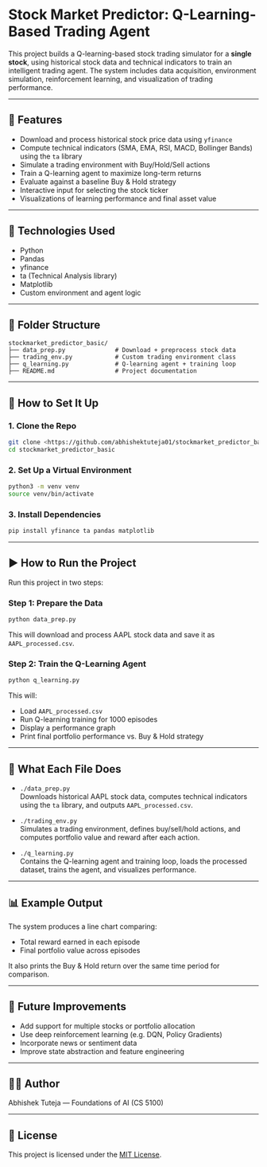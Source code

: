 # Stock Market Predictor: Q-Learning-Based Trading Agent

This project builds a Q-learning-based stock trading simulator for a **single stock**, using historical stock data and technical indicators to train an intelligent trading agent. The system includes data acquisition, environment simulation, reinforcement learning, and visualization of trading performance.

---

## 🚀 Features

- Download and process historical stock price data using `yfinance`
- Compute technical indicators (SMA, EMA, RSI, MACD, Bollinger Bands) using the `ta` library
- Simulate a trading environment with Buy/Hold/Sell actions
- Train a Q-learning agent to maximize long-term returns
- Evaluate against a baseline Buy & Hold strategy
- Interactive input for selecting the stock ticker
- Visualizations of learning performance and final asset value

---

## 🧠 Technologies Used

- Python
- Pandas
- yfinance
- ta (Technical Analysis library)
- Matplotlib
- Custom environment and agent logic

---

## 📁 Folder Structure

```
stockmarket_predictor_basic/
├── data_prep.py              # Download + preprocess stock data
├── trading_env.py            # Custom trading environment class
├── q_learning.py             # Q-learning agent + training loop
├── README.md                 # Project documentation
```

---

## 🧪 How to Set It Up

### 1. Clone the Repo
```bash
git clone <https://github.com/abhishektuteja01/stockmarket_predictor_basic.git>
cd stockmarket_predictor_basic
```

### 2. Set Up a Virtual Environment
```bash
python3 -m venv venv
source venv/bin/activate
```

### 3. Install Dependencies
```bash
pip install yfinance ta pandas matplotlib
```

---

## ▶️ How to Run the Project

Run this project in two steps:

### Step 1: Prepare the Data
```bash
python data_prep.py
```
This will download and process AAPL stock data and save it as `AAPL_processed.csv`.

### Step 2: Train the Q-Learning Agent
```bash
python q_learning.py
```
This will:
- Load `AAPL_processed.csv`
- Run Q-learning training for 1000 episodes
- Display a performance graph
- Print final portfolio performance vs. Buy & Hold strategy

---

## 📝 What Each File Does

- `./data_prep.py`  
  Downloads historical AAPL stock data, computes technical indicators using the `ta` library, and outputs `AAPL_processed.csv`.

- `./trading_env.py`  
  Simulates a trading environment, defines buy/sell/hold actions, and computes portfolio value and reward after each action.

- `./q_learning.py`  
  Contains the Q-learning agent and training loop, loads the processed dataset, trains the agent, and visualizes performance.

---

## 📊 Example Output

The system produces a line chart comparing:

- Total reward earned in each episode
- Final portfolio value across episodes

It also prints the Buy & Hold return over the same time period for comparison.

---

## 🔧 Future Improvements

- Add support for multiple stocks or portfolio allocation
- Use deep reinforcement learning (e.g. DQN, Policy Gradients)
- Incorporate news or sentiment data
- Improve state abstraction and feature engineering

---

## 👨‍💻 Author

Abhishek Tuteja — Foundations of AI (CS 5100)

---

## 🪪 License

This project is licensed under the [MIT License](./LICENSE).
